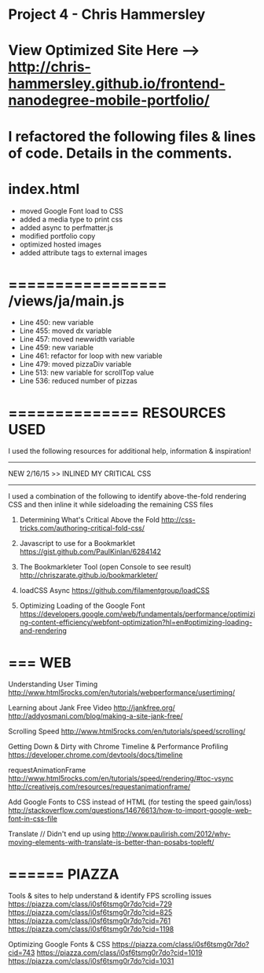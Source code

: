 Project 4 - Chris Hammersley
============================
View Optimized Site Here --> http://chris-hammersley.github.io/frontend-nanodegree-mobile-portfolio/
============================
I refactored the following files & lines of code. Details in the comments.
==========
index.html
==========
- moved Google Font load to CSS
- added a media type to print css
- added async to perfmatter.js
- modified portfolio copy
- optimized hosted images
- added attribute tags to external images

=================
/views/ja/main.js
=================
- Line 450: new variable
- Line 455: moved dx variable
- Line 457: moved newwidth variable
- Line 459: new variable
- Line 461: refactor for loop with new variable
- Line 479: moved pizzaDiv variable
- Line 513: new variable for scrollTop value
- Line 536: reduced number of pizzas

==============
RESOURCES USED
==============
I used the following resources for additional help, information & inspiration!
***********
NEW 2/16/15 >> INLINED MY CRITICAL CSS
***********
I used a combination of the following to identify above-the-fold rendering CSS and then inline it while sideloading the remaining CSS files

1. Determining What's Critical Above the Fold
http://css-tricks.com/authoring-critical-fold-css/

2. Javascript to use for a Bookmarklet
https://gist.github.com/PaulKinlan/6284142

3. The Bookmarkleter Tool (open Console to see result)
http://chriszarate.github.io/bookmarkleter/

4. loadCSS Async
https://github.com/filamentgroup/loadCSS

5. Optimizing Loading of the Google Font
https://developers.google.com/web/fundamentals/performance/optimizing-content-efficiency/webfont-optimization?hl=en#optimizing-loading-and-rendering

===
WEB
===
Understanding User Timing
http://www.html5rocks.com/en/tutorials/webperformance/usertiming/

Learning about Jank Free Video
http://jankfree.org/
http://addyosmani.com/blog/making-a-site-jank-free/

Scrolling Speed
http://www.html5rocks.com/en/tutorials/speed/scrolling/

Getting Down & Dirty with Chrome Timeline & Performance Profiling
https://developer.chrome.com/devtools/docs/timeline

requestAnimationFrame
http://www.html5rocks.com/en/tutorials/speed/rendering/#toc-vsync
http://creativejs.com/resources/requestanimationframe/

Add Google Fonts to CSS instead of HTML (for testing the speed gain/loss)
http://stackoverflow.com/questions/14676613/how-to-import-google-web-font-in-css-file

Translate // Didn't end up using
http://www.paulirish.com/2012/why-moving-elements-with-translate-is-better-than-posabs-topleft/

======
PIAZZA
======
Tools & sites to help understand & identify FPS scrolling issues
https://piazza.com/class/i0sf6tsmg0r7do?cid=729
https://piazza.com/class/i0sf6tsmg0r7do?cid=825
https://piazza.com/class/i0sf6tsmg0r7do?cid=761
https://piazza.com/class/i0sf6tsmg0r7do?cid=1198

Optimizing Google Fonts & CSS
https://piazza.com/class/i0sf6tsmg0r7do?cid=743
https://piazza.com/class/i0sf6tsmg0r7do?cid=1019
https://piazza.com/class/i0sf6tsmg0r7do?cid=1031
